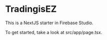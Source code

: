 # TradingisEZ

This is a NextJS starter in Firebase Studio.

To get started, take a look at src/app/page.tsx.
